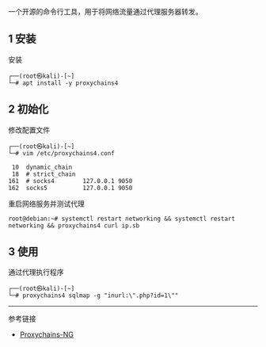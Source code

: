 一个开源的命令行工具，用于将网络流量通过代理服务器转发。

## 1 安装

安装

```shell
┌──(root㉿kali)-[~]
└─# apt install -y proxychains4
```

## 2 初始化

修改配置文件

```shell
┌──(root㉿kali)-[~]
└─# vim /etc/proxychains4.conf
```

```
 10  dynamic_chain
 18  # strict_chain
161  # socks4        127.0.0.1 9050
162  socks5          127.0.0.1 9050
```

重启网络服务并测试代理

```shell
root@debian:~# systemctl restart networking && systemctl restart networking && proxychains4 curl ip.sb
```

## 3 使用

通过代理执行程序

```shell
┌──(root㉿kali)-[~]
└─# proxychains4 sqlmap -g "inurl:\".php?id=1\""
```

---

参考链接

- [Proxychains-NG](https://github.com/rofl0r/proxychains-ng)

